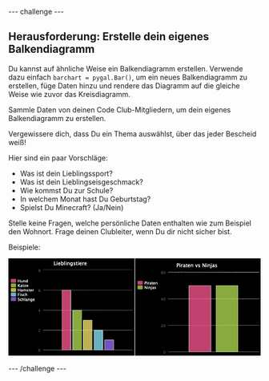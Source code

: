 --- challenge ---

## Herausforderung: Erstelle dein eigenes Balkendiagramm

Du kannst auf ähnliche Weise ein Balkendiagramm erstellen. Verwende dazu einfach `barchart = pygal.Bar()`, um ein neues Balkendiagramm zu erstellen, füge Daten hinzu und rendere das Diagramm auf die gleiche Weise wie zuvor das Kreisdiagramm.

Sammle Daten von deinen Code Club-Mitgliedern, um dein eigenes Balkendiagramm zu erstellen.

Vergewissere dich, dass Du ein Thema auswählst, über das jeder Bescheid weiß!

Hier sind ein paar Vorschläge:

+ Was ist dein Lieblingssport?
+ Was ist dein Lieblingseisgeschmack?
+ Wie kommst Du zur Schule?
+ In welchem Monat hast Du Geburtstag?
+ Spielst Du Minecraft? (Ja/Nein)

Stelle keine Fragen, welche persönliche Daten enthalten wie zum Beispiel den Wohnort. Frage deinen Clubleiter, wenn Du dir nicht sicher bist.

Beispiele:

![Screenshot](images/pets-bar-examples.png)

--- /challenge ---